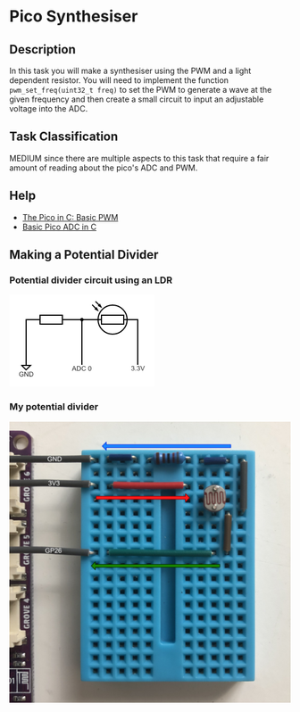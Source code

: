 # Pico Synthesiser
## Description
In this task you will make a synthesiser using the PWM and a light dependent resistor. You will need to implement the function `pwm_set_freq(uint32_t freq)` to set the PWM to generate a wave at the given frequency and then create a small circuit to input an adjustable voltage into the ADC.

## Task Classification
MEDIUM since there are multiple aspects to this task that require a fair amount of reading about the pico's ADC and PWM.

## Help
- [The Pico in C: Basic PWM](https://www.i-programmer.info/programming/hardware/14849-the-pico-in-c-basic-pwm.html)
- [Basic Pico ADC in C](https://www.okdo.com/getting-started/get-started-with-raspberry-pi-pico-gpio-c-c/)

## Making a Potential Divider
### Potential divider circuit using an LDR
![Circuit Diagram](./images/circuit.png)

### My potential divider
![My Potential Divider](./images/board.png)
